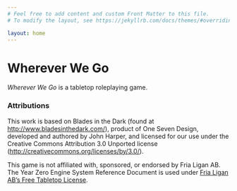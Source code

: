```yaml
---
# Feel free to add content and custom Front Matter to this file.
# To modify the layout, see https://jekyllrb.com/docs/themes/#overriding-theme-defaults

layout: home
---
```


# Wherever We Go
_Wherever We Go_ is a tabletop roleplaying game.


### Attributions
This work is based on Blades in the Dark (found at http://www.bladesinthedark.com/), product of One Seven Design, developed and authored by John Harper, and licensed for our use under the Creative Commons Attribution 3.0 Unported license (http://creativecommons.org/licenses/by/3.0/).

This game is not affiliated with, sponsored, or endorsed by Fria Ligan AB. 
The Year Zero Engine System Reference Document is used under 
[Fria Ligan AB’s Free Tabletop License](https://freeleaguepublishing.com/wp-content/uploads/2023/11/Year-Zero-Engine-License-Agreement.pdf).